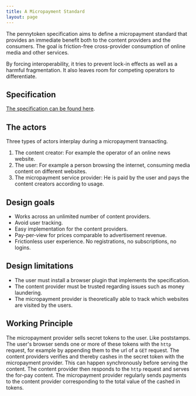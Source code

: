 ```yaml
---
title: A Micropayment Standard
layout: page
---
```



The pennytoken specification aims to define a micropayment standard that provides an immediate benefit both to the content providers and the consumers. The goal is friction-free cross-provider consumption of online media and other services. 

By forcing interoperability, it tries to prevent lock-in effects as well as a harmful fragmentation. It also leaves room for competing operators to differentiate.

## Specification

[The specification can be found here](details/).

## The actors 

Three types of actors interplay during a micropayment transacting. 

1. The content creator: 
    For example the operator of an online news website. 
2. The user: 
    For example a person browsing the internet, consuming media content on different websites. 
3. The micropayment service provider: 
    He is paid by the user and pays the content creators according to usage. 

## Design goals 
 * Works across an unlimited number of content providers. 
 * Avoid user tracking. 
 * Easy implementation for the content providers.
 * Pay-per-view for prices comparable to advertisement revenue. 
 * Frictionless user experience. No registrations, no subscriptions, no logins. 

## Design limitations 
 * The user must install a browser plugin that implements the specification. 
 * The content provider must be trusted regarding issues such as money laundering. 
 * The micropayment provider is theoretically able to track which websites are visited by the users. 


## Working Principle 
The micropayment provider sells secret tokens to the user. Like poststamps. 
The user's browser sends one or more of these tokens with the `http` request, for example by appending them to the url of a `GET` request. 
The content providers verifies and thereby cashes in the secret token with the micropayment provider. This can happen synchronously before serving the content. The content provider then responds to the `http` request and serves the for-pay content.
The micropayment provider regularly sends payments to the content provider corresponding to the total value of the cashed in tokens. 
